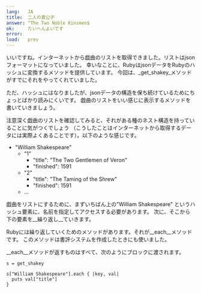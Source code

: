 ```yaml
---
lang:   JA
title:  二人の貴公子
answer: ^The Two Noble Kinsmen$
ok:     たいへんよいです
error:  
load:   prev
---
```


いいですね。インターネットから戯曲のリストを取得できました。リストはjsonフォーマットになっていました。
幸いなことに、RubyはjsonデータをRubyのハッシュに変換するメソッドを提供しています。
今回は、_get\_shakey_メソッドがすでにそれをやってくれていました。

ただ、ハッシュにはなりましたが、jsonデータの構造を保ち続けているためにちょっとばかり読みにくいです。
戯曲のリストをいい感じに表示するメソッドを書いていきましょう。

注意深く戯曲のリストを確認してみると、それがある種のネスト構造を持っていることに気がつくでしょう
（こうしたことはインターネットから取得するデータには実際よくあることです）。以下のような感じです。

<ul>
  <li>"William Shakespeare"
  <ul>
      <li>"1"
      <ul>
        <li>"title": "The Two Gentlemen of Veron"</li>
        <li>"finished": 1591</li>
      </ul>
      </li>
      <li>"2"
      <ul>
        <li>"title": "The Taming of the Shrew"</li>
        <li>"finished": 1591</li>
      </ul>
      </li>
      <li>...</li>
  </ul>
  </li>
</ul>

戯曲をリストにするために、まずいちばん上の"William Shakespeare" というハッシュ要素に、名前を指定してアクセスする必要があります。
次に、そこから下の要素を__繰り返し__ていきます。

Rubyには繰り返していくためのメソッドがあります。それが__each__メソッドです。
このメソッドは書評システムを作成したときにも使いました。

__each__メソッドが返すものはすべて、次のようにブロックに渡されます。


    s = get_shakey
    
    s["William Shakespeare"].each { |key, val|
      puts val["title"]
    }
